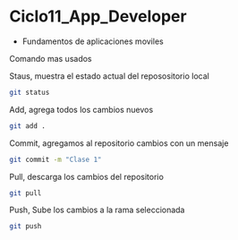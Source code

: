 # Ciclo11_App_Developer

- Fundamentos de aplicaciones moviles

Comando mas usados

Staus, muestra el estado actual del reposositorio local

```sh
git status
```

Add, agrega todos los cambios nuevos
```sh
git add .
```

Commit, agregamos al repositorio cambios con un mensaje
```sh
git commit -m "Clase 1"
```

Pull, descarga los cambios del repositorio
```sh
git pull 
```

Push, Sube los cambios a la rama seleccionada
```sh
git push
```
